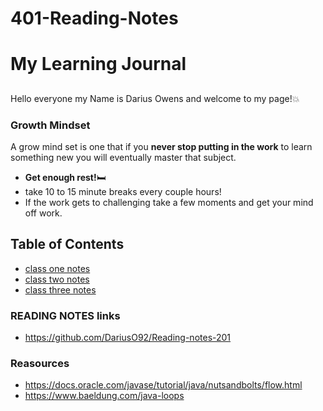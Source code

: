 # 401-Reading-Notes

# My Learning Journal 

##
Hello everyone my Name is Darius Owens and welcome to my page!:boom:
### Growth Mindset
A grow mind set is one that if you **never stop putting in the work** to learn something new you will eventually master that subject.  

- **Get enough rest!**:bed:
- take 10 to 15 minute breaks every couple hours!
- If the work gets to challenging take a few moments and get your mind off work.

## Table of Contents
- [class one notes](dayonereadingnotes.md)
- [class two notes](daytworeadingnotes.md)
- [class three notes](daythreereadingnotes.md)


### READING NOTES links
- https://github.com/DariusO92/Reading-notes-201

### Reasources 

- https://docs.oracle.com/javase/tutorial/java/nutsandbolts/flow.html
- https://www.baeldung.com/java-loops

